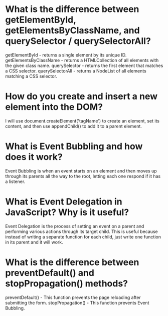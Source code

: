 # What is the difference between getElementById, getElementsByClassName, and querySelector / querySelectorAll?
getElementById - returns a single element by its unique ID.
getElementsByClassName - returns a HTMLCollection of all elements with the given class name.
querySelector - returns the first element that matches a CSS selector.
querySelectorAll - returns a NodeList of all elements matching a CSS selector.

# How do you create and insert a new element into the DOM?
I will use document.createElement('tagName') to create an element, set its content, and then use appendChild() to add it to a parent element.

# What is Event Bubbling and how does it work?
Event Bubbling is when an event starts on an element and then moves up through its parents all the way to the root, letting each one respond if it has a listener.

# What is Event Delegation in JavaScript? Why is it useful?
Event Delegation is the process of setting an event on a parent and performing various actions through its target child. This is useful because instead of writing a separate function for each child, just write one function in its parent and it will work.

# What is the difference between preventDefault() and stopPropagation() methods?
preventDefault() - This function prevents the page reloading after submitting the form.
stopPropagation() - This function prevents Event Bubbling.
